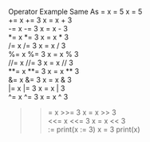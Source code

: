 Operator	Example	            Same As	
=	        x = 5	            x = 5	
+=	        x += 3	            x = x + 3	
-=	        x -= 3	            x = x - 3	
*=	        x *= 3	            x = x * 3	
/=	        x /= 3	            x = x / 3	
%=	        x %= 3	            x = x % 3	
//=	        x //= 3	            x = x // 3	
**=	        x **= 3	            x = x ** 3	
&=	        x &= 3	            x = x & 3	
|=	        x |= 3	            x = x | 3	
^=	        x ^= 3	            x = x ^ 3	
>>=	        x >>= 3	            x = x >> 3	
<<=	        x <<= 3	            x = x << 3	
:=	        print(x := 3)	    x = 3 print(x)